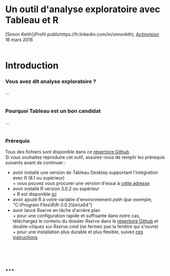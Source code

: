 # Un outil d'analyse exploratoire avec Tableau et R
[Simon Keith](Profil publichttps://fr.linkedin.com/in/simonkth), [Actinvision](http://www.actinvision.fr/)  
16 mars 2016  
<br>  

# Introduction
### Vous avez dit analyse exploratoire ?
...  
<br>  

### Pourquoi Tableau est un bon candidat
...  
<br>  

### Prérequis
Tous des fichiers sont disponible dans ce [répertoire Github](https://github.com/simonkth/TableauR_ExploratoryAnalysis).  
Si vous souhaitez reproduire cet outil, assurez-vous de remplir les prérequis suivants avant de continuer :  

* avoir installé une version de Tableau Desktop supportant l'intégration avec R (8.1 ou supérieur)  
      + vous pouvez vous procurer une version d'essai à [cette adresse](http://get.tableau.com/fr-fr/partner-trial.html?partner=29294)  
* avoir installé R version 3.0.2 ou supérieur  
      + R est disponible [ici](https://www.r-project.org/)  
* avoir ajouté R à votre variable d'environnement _path_ (par exemple, "C:\\Program Files\\R\\R-3.0.2\\bin\\x64")  
* avoir lancé Rserve en tâche d'arrière plan  
      + pour une configuration rapide et suffisante dans notre cas, téléchargez le contenu du dossier _Rserve_ dans le [répertoire Github](https://github.com/simonkth/TableauR_ExploratoryAnalysis) et double-cliquez sur _Rserve.cmd_ (ne fermez pas la fenêtre qui s'ouvre)  
      + pour une installation plus durable et plus flexible, suivez [ces instructions](http://kb.tableau.com/articles/knowledgebase/r-implementation-notes?lang=fr-fr).  
<br>  

# ...

